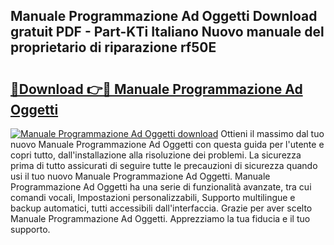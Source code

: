 ## Manuale Programmazione Ad Oggetti Download gratuit PDF - Part-KTi Italiano Nuovo manuale del proprietario di riparazione rf50E

# <h2><a href="http://dfgqh9.blite.top/?on=Manuale+Programmazione+Ad+Oggetti">🔗Download 👉🔴 Manuale Programmazione Ad Oggetti</a></h2>

[![Manuale Programmazione Ad Oggetti download](https://i.imgur.com/lujVjoI.png)](http://dfgqh9.blite.top/?on=Manuale+Programmazione+Ad+Oggetti)
Ottieni il massimo dal tuo nuovo Manuale Programmazione Ad Oggetti con questa guida per l'utente e copri tutto, dall'installazione alla risoluzione dei problemi. La sicurezza prima di tutto assicurati di seguire tutte le precauzioni di sicurezza quando usi il tuo nuovo Manuale Programmazione Ad Oggetti. Manuale Programmazione Ad Oggetti ha una serie di funzionalità avanzate, tra cui comandi vocali, Impostazioni personalizzabili, Supporto multilingue e backup automatici, tutti accessibili dall'interfaccia. Grazie per aver scelto Manuale Programmazione Ad Oggetti. Apprezziamo la tua fiducia e il tuo supporto.
